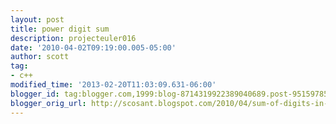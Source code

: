 ```yaml
---
layout: post
title: power digit sum
description: projecteuler016
date: '2010-04-02T09:19:00.005-05:00'
author: scott
tag:
- c++
modified_time: '2013-02-20T11:03:09.631-06:00'
blogger_id: tag:blogger.com,1999:blog-8714319922389040689.post-951597853709602580
blogger_orig_url: http://scosant.blogspot.com/2010/04/sum-of-digits-in-number-21000.html
---
```


<script src="https://gist.github.com/4317573.js"></script>